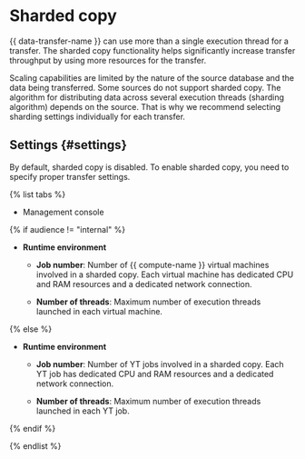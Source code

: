 # Sharded copy

{{ data-transfer-name }} can use more than a single execution thread for a transfer. The sharded copy functionality helps significantly increase transfer throughput by using more resources for the transfer.

Scaling capabilities are limited by the nature of the source database and the data being transferred. Some sources do not support sharded copy. The algorithm for distributing data across several execution threads (sharding algorithm) depends on the source. That is why we recommend selecting sharding settings individually for each transfer.

## Settings {#settings}

By default, sharded copy is disabled. To enable sharded copy, you need to specify proper transfer settings.

{% list tabs %}

- Management console

{% if audience != "internal" %}

  * **Runtime environment**

     * **Job number**: Number of {{ compute-name }} virtual machines involved in a sharded copy. Each virtual machine has dedicated CPU and RAM resources and a dedicated network connection.

     * **Number of threads**: Maximum number of execution threads launched in each virtual machine.

{% else %}

  * **Runtime environment**

     * **Job number**: Number of YT jobs involved in a sharded copy. Each YT job has dedicated CPU and RAM resources and a dedicated network connection.

     * **Number of threads**: Maximum number of execution threads launched in each YT job.

{% endif %}

{% endlist %}
